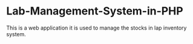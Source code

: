 # Lab-Management-System-in-PHP
This is a web application it is used to manage the stocks in lap inventory system.

